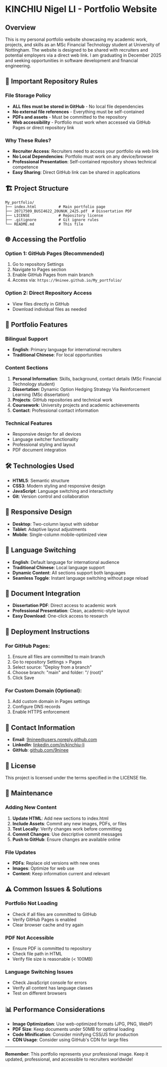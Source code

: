 # KINCHIU Nigel LI - Portfolio Website

## Overview
This is my personal portfolio website showcasing my academic work, projects, and skills as an MSc Financial Technology student at University of Nottingham. The website is designed to be shared with recruiters and potential employers via a direct web link. I am graduating in December 2025 and seeking opportunities in software development and financial engineering.

## 🚨 Important Repository Rules

### File Storage Policy
- **ALL files must be stored in GitHub** - No local file dependencies
- **No external file references** - Everything must be self-contained
- **PDFs and assets** - Must be committed to the repository
- **Web accessibility** - Portfolio must work when accessed via GitHub Pages or direct repository link

### Why These Rules?
- **Recruiter Access**: Recruiters need to access your portfolio via web link
- **No Local Dependencies**: Portfolio must work on any device/browser
- **Professional Presentation**: Self-contained repository shows technical competence
- **Easy Sharing**: Direct GitHub link can be shared in applications

## 🏗️ Project Structure
```
My_portfolio/
├── index.html          # Main portfolio page
├── 20717509_BUSI4622_20UNUK_2425.pdf  # Dissertation PDF
├── LICENSE             # Repository license
├── .gitignore          # Git ignore rules
└── README.md           # This file
```

## 🌐 Accessing the Portfolio

### Option 1: GitHub Pages (Recommended)
1. Go to repository Settings
2. Navigate to Pages section
3. Enable GitHub Pages from main branch
4. Access via: `https://9ninee.github.io/My_portfolio/`

### Option 2: Direct Repository Access
- View files directly in GitHub
- Download individual files as needed

## 🎯 Portfolio Features

### Bilingual Support
- **English**: Primary language for international recruiters
- **Traditional Chinese**: For local opportunities

### Content Sections
1. **Personal Information**: Skills, background, contact details (MSc Financial Technology student)
2. **Dissertation**: Dynamic Option Hedging Strategy Via Reinforcement Learning (MSc dissertation)
3. **Projects**: GitHub repositories and technical work
4. **Coursework**: University projects and academic achievements
5. **Contact**: Professional contact information

### Technical Features
- Responsive design for all devices
- Language switcher functionality
- Professional styling and layout
- PDF document integration

## 🛠️ Technologies Used
- **HTML5**: Semantic structure
- **CSS3**: Modern styling and responsive design
- **JavaScript**: Language switching and interactivity
- **Git**: Version control and collaboration

## 📱 Responsive Design
- **Desktop**: Two-column layout with sidebar
- **Tablet**: Adaptive layout adjustments
- **Mobile**: Single-column mobile-optimized view

## 🔄 Language Switching
- **English**: Default language for international audience
- **Traditional Chinese**: Local language support
- **Dynamic Content**: All sections support both languages
- **Seamless Toggle**: Instant language switching without page reload

## 📄 Document Integration
- **Dissertation PDF**: Direct access to academic work
- **Professional Presentation**: Clean, academic-style layout
- **Easy Download**: One-click access to research

## 🚀 Deployment Instructions

### For GitHub Pages:
1. Ensure all files are committed to main branch
2. Go to repository Settings > Pages
3. Select source: "Deploy from a branch"
4. Choose branch: "main" and folder: "/ (root)"
5. Click Save

### For Custom Domain (Optional):
1. Add custom domain in Pages settings
2. Configure DNS records
3. Enable HTTPS enforcement

## 📧 Contact Information
- **Email**: 9ninee@users.noreply.github.com
- **LinkedIn**: [linkedin.com/in/kinchiu-li](https://www.linkedin.com/in/kinchiu-li/)
- **GitHub**: [github.com/9ninee](https://github.com/9ninee)

## 📜 License
This project is licensed under the terms specified in the LICENSE file.

## 🔧 Maintenance

### Adding New Content
1. **Update HTML**: Add new sections to index.html
2. **Include Assets**: Commit any new images, PDFs, or files
3. **Test Locally**: Verify changes work before committing
4. **Commit Changes**: Use descriptive commit messages
5. **Push to GitHub**: Ensure changes are available online

### File Updates
- **PDFs**: Replace old versions with new ones
- **Images**: Optimize for web use
- **Content**: Keep information current and relevant

## ⚠️ Common Issues & Solutions

### Portfolio Not Loading
- Check if all files are committed to GitHub
- Verify GitHub Pages is enabled
- Clear browser cache and try again

### PDF Not Accessible
- Ensure PDF is committed to repository
- Check file path in HTML
- Verify file size is reasonable (< 100MB)

### Language Switching Issues
- Check JavaScript console for errors
- Verify all content has language classes
- Test on different browsers

## 📊 Performance Considerations
- **Image Optimization**: Use web-optimized formats (JPG, PNG, WebP)
- **PDF Size**: Keep documents under 50MB for optimal loading
- **Code Minification**: Consider minifying CSS/JS for production
- **CDN Usage**: Consider using GitHub's CDN for large files

---

**Remember**: This portfolio represents your professional image. Keep it updated, professional, and accessible to recruiters worldwide!
